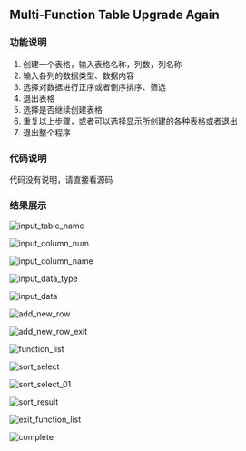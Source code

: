 ## Multi-Function Table Upgrade Again

### 功能说明

1. 创建一个表格，输入表格名称，列数，列名称
2. 输入各列的数据类型、数据内容
3. 选择对数据进行正序或者倒序排序、筛选
4. 退出表格
5. 选择是否继续创建表格
6. 重复以上步骤，或者可以选择显示所创建的各种表格或者退出
7. 退出整个程序

### 代码说明

代码没有说明，请直接看源码

### 结果展示

![input_table_name](./fig/input_table_name.png)

![input_column_num](./fig/input_column_num.png)

![input_column_name](./fig/input_column_name.png)

![input_data_type](./fig/input_data_type.png)

![input_data](./fig/input_data.png)

![add_new_row](./fig/add_new_row.png)

![add_new_row_exit](./fig/add_new_row_exit.png)

![function_list](./fig/function_list.png)

![sort_select](./fig/sort_select.png)

![sort_select_01](./fig/sort_select_01.png)

![sort_result](./fig/sort_result.png)

![exit_function_list](./fig/exit_function_list.png)

![complete](./fig/complete.png)

